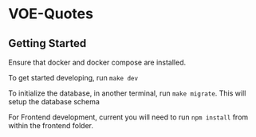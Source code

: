 # VOE-Quotes

## Getting Started

Ensure that docker and docker compose are installed.

To get started developing, run `make dev`

To initialize the database, in another terminal, run `make migrate`.
This will setup the database schema

For Frontend development, current you will need to run `npm install` from within the frontend folder.
